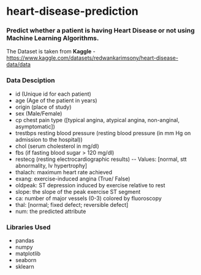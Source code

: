 # heart-disease-prediction

### Predict whether a patient is having Heart Disease or not using Machine Learning Algorithms.

The Dataset is taken from **Kaggle** - https://www.kaggle.com/datasets/redwankarimsony/heart-disease-data/data

### Data Desciption
- id (Unique id for each patient)
- age (Age of the patient in years)
- origin (place of study)
- sex (Male/Female)
- cp chest pain type ([typical angina, atypical angina, non-anginal, asymptomatic])
- trestbps resting blood pressure (resting blood pressure (in mm Hg on admission to the hospital))
- chol (serum cholesterol in mg/dl)
- fbs (if fasting blood sugar > 120 mg/dl)
- restecg (resting electrocardiographic results) -- Values: [normal, stt abnormality, lv hypertrophy]
- thalach: maximum heart rate achieved
- exang: exercise-induced angina (True/ False)
- oldpeak: ST depression induced by exercise relative to rest
- slope: the slope of the peak exercise ST segment
- ca: number of major vessels (0-3) colored by fluoroscopy
- thal: [normal; fixed defect; reversible defect]
- num: the predicted attribute

### Libraries Used
- pandas
- numpy
- matplotlib
- seaborn
- sklearn
  
